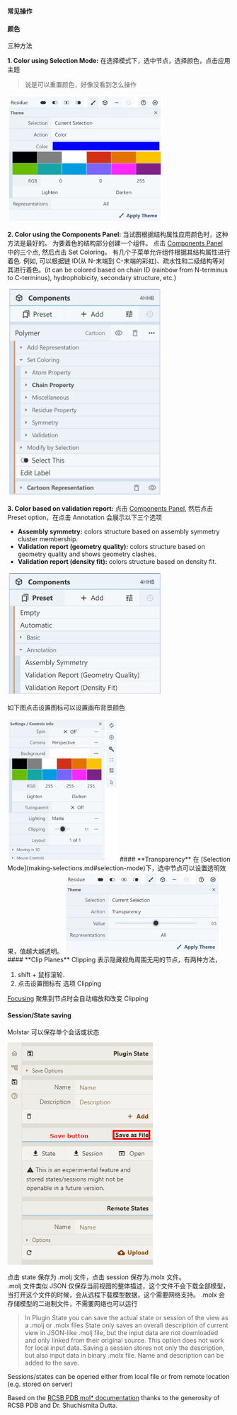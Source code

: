 ﻿**常见操作**

#### **颜色**

三种方法

**1. Color using Selection Mode:** 在选择模式下，选中节点，选择颜色，点击应用主题

> 说是可以重置颜色，好像没看到怎么操作

<img src="../img/color1.png" width="350">

**2. Color using the Components Panel:** 当试图根据结构属性应用颜色时，这种方法是最好的。 为要着色的结构部分创建一个组件。 点击 [Components Panel](managing-the-display.md#components-panel) 中的三个点, 然后点击 Set Coloring。 有几个子菜单允许组件根据其结构属性进行着色. 例如, 可以根据链 ID(从 N-末端到 C-末端的彩虹)、疏水性和二级结构等对其进行着色。(it can be colored based on chain ID (rainbow from N-terminus to C-terminus), hydrophobicity, secondary structure, etc.)

<img src="../img/color2.png" width="350">

**3. Color based on validation report:** 点击 [Components Panel](managing-the-display.md#components-panel), 然后点击 Preset option，在点击 Annotation 会展示以下三个选项

- **Assembly symmetry:** colors structure based on assembly symmetry cluster membership.
- **Validation report (geometry quality):** colors structure based on geometry quality and shows geometry clashes.
- **Validation report (density fit):** colors structure based on density fit.

<img src="../img/color3.png" width="350">

如下图点击设置图标可以设置画布背景颜色

<img src="../img/color4.png" width="250">
#### **Transparency**
在 [Selection Mode](making-selections.md#selection-mode)下，选中节点可以设置透明效果，值越大越透明。

<img src="../img/transparency1.png" width="350">
#### **Clip Planes**
Clipping 表示隐藏视角周围无用的节点，有两种方法，

1. shift + 鼠标滚轮.
1. 点击设置图标有 选项 Clipping

[Focusing](maneuvering-in-mol_.md#focus) 聚焦到节点时会自动缩放和改变 Clipping

#### **Session/State saving**

Molstar 可以保存单个会话或状态

<img src="../img/save-state.png" width="329">

点击 state 保存为 .molj 文件，点击 session 保存为.molx 文件。  
.molj 文件类似 JSON 仅保存当前视图的整体描述，这个文件不会下载全部模型，当打开这个文件的时候，会从远程下载模型数据，这个需要网络支持。
.molx 会存储模型的二进制文件，不需要网络也可以运行

> In Plugin State you can save the actual state or session of the view as a .molj or .molx files State only saves an overall description of current view in JSON-like .molj file, but the input data are not downloaded and only linked from their original source. This option does not work for local input data. Saving a session stores not only the description, but also input data in binary .molx file. Name and description can be added to the save.

Sessions/states can be opened either from local file or from remote location (e.g. stored on server)

Based on the [RCSB PDB mol\* documentation](https://www.rcsb.org/3d-view/molstar/help/getting-started) thanks to the generosity of RCSB PDB and Dr. Shuchismita Dutta.
